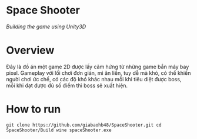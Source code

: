 # Space Shooter
*Building the game using Unity3D*

# Overview
Đây là đồ án một game 2D được lấy cảm hứng từ những game bắn máy bay pixel.
Gameplay với lối chơi đơn giản, mì ăn liền, tuy dễ mà khó, có thể khiến người chơi ức chế, có các độ khó khác nhau mỗi khi tiêu diệt được boss, mỗi khi đạt được đủ số điểm thì boss sẽ xuất hiện. 

# How to run
``
git clone https://github.com/giabaohb48/SpaceShooter.git
cd SpaceShooter/Build
wine spaceShooter.exe
``

